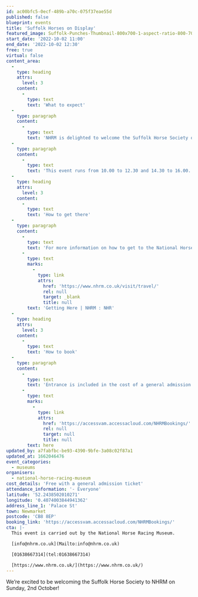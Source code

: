 ```yaml
---
id: ac00bfc5-0ecf-489b-a70c-075f37eae55d
published: false
blueprint: events
title: 'Suffolk Horses on Display'
featured_image: Suffolk-Punches-Thumbnail-800x700-1-aspect-ratio-800-700.jpg
start_date: '2022-10-02 11:00'
end_date: '2022-10-02 12:30'
free: true
virtual: false
content_area:
  -
    type: heading
    attrs:
      level: 3
    content:
      -
        type: text
        text: 'What to expect'
  -
    type: paragraph
    content:
      -
        type: text
        text: 'NHRM is delighted to welcome the Suffolk Horse Society on Sunday 2nd October. This rare breed of workhorse is a sight to behold, and one not to be missed. You will be able to meet these beautiful horses and find out more about Suffolk Punches, so save the date for what is sure to be a fantastic day! Entrance is included in the cost of general admission which gives you access to all areas including the National Horseracing Museum, Palace House and the Rothschild Yard, where you can meet retired racehorses!'
  -
    type: paragraph
    content:
      -
        type: text
        text: 'This event runs from 10.00 to 12.30 and 14.30 to 16.00.'
  -
    type: heading
    attrs:
      level: 3
    content:
      -
        type: text
        text: 'How to get there'
  -
    type: paragraph
    content:
      -
        type: text
        text: 'For more information on how to get to the National Horse Racing Museum, where to park or how to access  the museum by public transport please visit: '
      -
        type: text
        marks:
          -
            type: link
            attrs:
              href: 'https://www.nhrm.co.uk/visit/travel/'
              rel: null
              target: _blank
              title: null
        text: 'Getting Here | NHRM : NHR'
  -
    type: heading
    attrs:
      level: 3
    content:
      -
        type: text
        text: 'How to book'
  -
    type: paragraph
    content:
      -
        type: text
        text: 'Entrance is included in the cost of a general admission ticket to the National Horse Racing Museum. Tickets can be booked '
      -
        type: text
        marks:
          -
            type: link
            attrs:
              href: 'https://accessvam.accessacloud.com/NHRMBookings/'
              rel: null
              target: null
              title: null
        text: here
updated_by: a7fabfbc-be93-4390-9bfe-3a08c02f87a1
updated_at: 1662046476
event_categories:
  - museums
organisers:
  - national-horse-racing-museum
cost_details: 'Free with a general admission ticket'
attendance_information: '- Everyone'
latitude: '52.2438502010271'
longitude: '0.4074003844941362'
address_line_1: 'Palace St'
town: Newmarket
postcode: 'CB8 8EP'
booking_link: 'https://accessvam.accessacloud.com/NHRMBookings/'
cta: |-
  This event is carried out by the National Horse Racing Museum.

  [info@nhrm.co.uk](Mailto:info@nhrm.co.uk)

  [01638667314](tel:01638667314)

  [https://www.nhrm.co.uk/](https://www.nhrm.co.uk/)
---
```

We’re excited to be welcoming the Suffolk Horse Society to NHRM on Sunday, 2nd October!